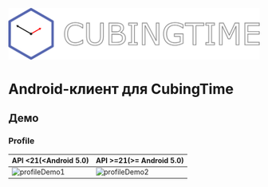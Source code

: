 ![app_logo](imgres/app_logo.png)
# Android-клиент для CubingTime

## Демо
### Profile <br>
| API <21(<Android 5.0) | API >=21(>= Android 5.0) |
| --------------------- | ------------------------ |
| ![profileDemo1](imgres/profile_demo_api_before_21.gif) | ![profileDemo2](imgres/profile_demo_api_21_and_after_21.gif)  |
